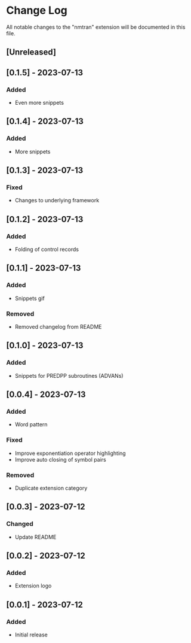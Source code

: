 # Change Log

All notable changes to the "nmtran" extension will be documented in this file.

## [Unreleased]

## [0.1.5] - 2023-07-13

### Added

- Even more snippets

## [0.1.4] - 2023-07-13

### Added

- More snippets

## [0.1.3] - 2023-07-13

### Fixed

- Changes to underlying framework

## [0.1.2] - 2023-07-13

### Added

- Folding of control records

## [0.1.1] - 2023-07-13

### Added

- Snippets gif

### Removed

- Removed changelog from README

## [0.1.0] - 2023-07-13

### Added

- Snippets for PREDPP subroutines (ADVANs)

## [0.0.4] - 2023-07-13

### Added

- Word pattern

### Fixed

- Improve exponentiation operator highlighting
- Improve auto closing of symbol pairs

### Removed

- Duplicate extension category

## [0.0.3] - 2023-07-12

### Changed

- Update README

## [0.0.2] - 2023-07-12

### Added

- Extension logo

## [0.0.1] - 2023-07-12

### Added

- Initial release
